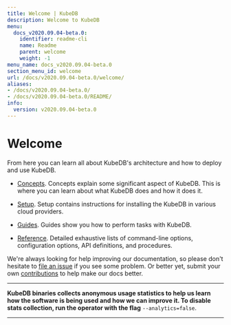 ```yaml
---
title: Welcome | KubeDB
description: Welcome to KubeDB
menu:
  docs_v2020.09.04-beta.0:
    identifier: readme-cli
    name: Readme
    parent: welcome
    weight: -1
menu_name: docs_v2020.09.04-beta.0
section_menu_id: welcome
url: /docs/v2020.09.04-beta.0/welcome/
aliases:
- /docs/v2020.09.04-beta.0/
- /docs/v2020.09.04-beta.0/README/
info:
  version: v2020.09.04-beta.0
---
```


# Welcome

From here you can learn all about KubeDB's architecture and how to deploy and use KubeDB.

- [Concepts](/docs/v2020.09.04-beta.0/concepts/). Concepts explain some significant aspect of KubeDB. This is where you can learn about what KubeDB does and how it does it.

- [Setup](/docs/v2020.09.04-beta.0/setup/). Setup contains instructions for installing the KubeDB in various cloud providers.

- [Guides](/docs/v2020.09.04-beta.0/guides/). Guides show you how to perform tasks with KubeDB.

- [Reference](/docs/v2020.09.04-beta.0/reference/). Detailed exhaustive lists of command-line options, configuration options, API definitions, and procedures.

We're always looking for help improving our documentation, so please don't hesitate to [file an issue](https://github.com/kubedb/project/issues/new) if you see some problem. Or better yet, submit your own [contributions](/docs/v2020.09.04-beta.0/CONTRIBUTING) to help make our docs better.

---

**KubeDB binaries collects anonymous usage statistics to help us learn how the software is being used and how we can improve it. To disable stats collection, run the operator with the flag** `--analytics=false`.

---
